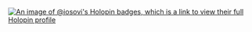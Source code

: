 [![An image of @iosovi's Holopin badges, which is a link to view their full Holopin profile](https://holopin.me/iosovi)](https://holopin.io/@iosovi)
